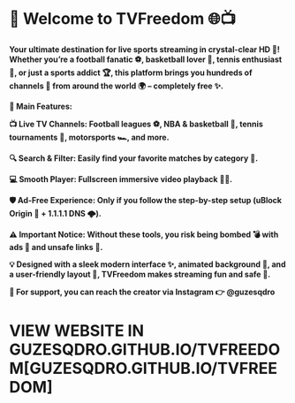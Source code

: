 # 🎉 Welcome to TVFreedom 🌐📺

**Your ultimate destination for live sports streaming in crystal-clear HD 💎! Whether you’re a football fanatic ⚽, basketball lover 🏀, tennis enthusiast 🎾, or just a sports addict 🏆, this platform brings you hundreds of channels 📡 from around the world 🌍 – completely free ✨.**

**🚀 Main Features:**

**📺 Live TV Channels: Football leagues ⚽, NBA & basketball 🏀, tennis tournaments 🎾, motorsports 🏎️, and more.**

**🔍 Search & Filter: Easily find your favorite matches by category 🎯.**

**💻 Smooth Player: Fullscreen immersive video playback 🎥🎶.**

**🛡️ Ad-Free Experience: Only if you follow the step-by-step setup (uBlock Origin 🧩 + 1.1.1.1 DNS 🌩️).**

**⚠️ Important Notice: Without these tools, you risk being bombed 💣 with ads 🔞 and unsafe links 🚫.**

**💡 Designed with a sleek modern interface ✨, animated background 🌌, and a user-friendly layout 🎨, TVFreedom makes streaming fun and safe 🎯.**

**📩 For support, you can reach the creator via Instagram 👉 @guzesqdro**

# VIEW WEBSITE IN GUZESQDRO.GITHUB.IO/TVFREEDOM[GUZESQDRO.GITHUB.IO/TVFREEDOM]
